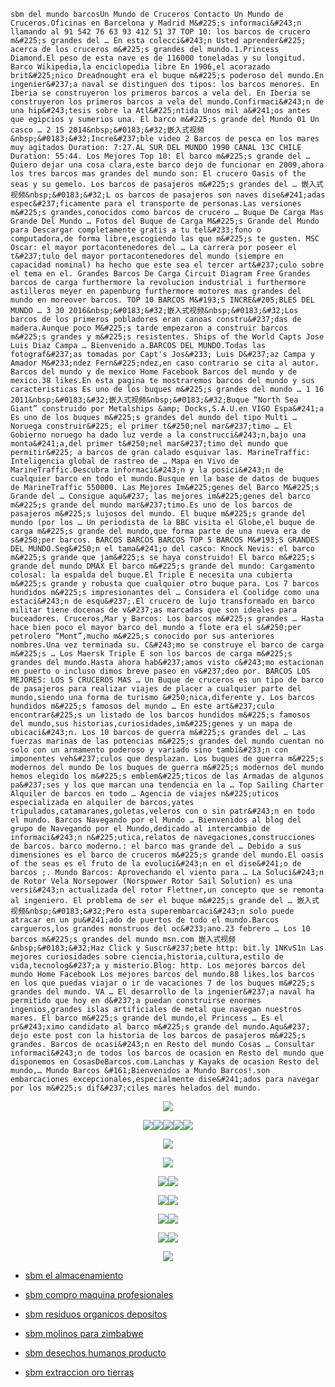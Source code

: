 
```
sbm del mundo barcosUn Mundo de Cruceros Contacto Un Mundo de Cruceros.Oficinas en Barcelona y Madrid M&#225;s informaci&#243;n llamando al 91 542 76 63 93 412 51 37 TOP 10: los barcos de crucero m&#225;s grandes del … En esta colecci&#243;n Usted aprender&#225; acerca de los cruceros m&#225;s grandes del mundo.1.Princess Diamond.El peso de esta nave es de 116000 toneladas y su longitud. Barco Wikipedia,la enciclopedia libre En 1906,el acorazado brit&#225;nico Dreadnought era el buque m&#225;s poderoso del mundo.En ingenier&#237;a naval se distinguen dos tipos: los barcos menores. En Iberia se construyeron los primeros barcos a vela del. En Iberia se construyeron los primeros barcos a vela del mundo.Confirmaci&#243;n de una hip&#243;tesis sobre la Atl&#225;ntida Unos mil a&#241;os antes que egipcios y sumerios una. El barco m&#225;s grande del Mundo 01 Un casco … 2 15 2014&nbsp;&#0183;&#32;嵌入式视频&nbsp;&#0183;&#32;Incre&#237;ble video 2 Barcos de pesca en los mares muy agitados Duration: 7:27.AL SUR DEL MUNDO 1990 CANAL 13C CHILE Duration: 55:44. Los Mejores Top 10: El barco m&#225;s grande del … Quiero dejar una cosa clara,este barco dejo de funcionar en 2009,ahora los tres barcos mas grandes del mundo son: El crucero Oasis of the seas y su gemelo. Los barcos de pasajeros m&#225;s grandes del … 嵌入式视频&nbsp;&#0183;&#32;L os barcos de pasajeros son naves dise&#241;adas espec&#237;ficamente para el transporte de personas.Las versiones m&#225;s grandes,conocidos como barcos de crucero … Buque De Carga Mas Grande Del Mundo … Fotos del Buque de Carga M&#225;s Grande del Mundo para Descargar completamente gratis a tu tel&#233;fono o computadora,de forma libre,escogiendo las que m&#225;s te gusten. MSC Oscar: el mayor portacontenedores del … La carrera por poseer el t&#237;tulo del mayor portacontenedores del mundo (siempre en capacidad nominal) ha hecho que este sea el tercer art&#237;culo sobre el tema en el. Grandes Barcos De Carga Circuit Diagram Free Grandes barcos de carga furthermore la revolucion industrial i furthermore astilleros meyer en papenburg furthermore motores mas grandes del mundo en moreover barcos. TOP 10 BARCOS M&#193;S INCRE&#205;BLES DEL MUNDO … 3 30 2016&nbsp;&#0183;&#32;嵌入式视频&nbsp;&#0183;&#32;Los barcos de los primeros pobladores eran canoas constru&#237;das de madera.Aunque poco M&#225;s tarde empezaron a construir barcos m&#225;s grandes y m&#225;s resistentes. Ships of the World Capts Jose Luis Diaz Campa … Bienvenido a.BARCOS DEL MUNDO.Todas las fotograf&#237;as tomadas por Capt's Jos&#233; Luis D&#237;az Campa y Amador M&#233;ndez Fern&#225;ndez,en caso contrario se cita al autor. Barcos del mundo y de mexico Home Facebook Barcos del mundo y de mexico.38 likes.En esta pagina te mostraremos barcos del mundo y sus caracteristicas Es uno de los buques m&#225;s grandes del mundo … 1 16 2011&nbsp;&#0183;&#32;嵌入式视频&nbsp;&#0183;&#32;Buque “North Sea Giant” construido por Metalships &amp; Docks,S.A.U.en VIGO Espa&#241;a Es uno de los buques m&#225;s grandes del mundo del tipo Multi … Noruega construir&#225; el primer t&#250;nel mar&#237;timo … El Gobierno noruego ha dado luz verde a la construcci&#243;n,bajo una monta&#241;a,del primer t&#250;nel mar&#237;timo del mundo que permitir&#225; a barcos de gran calado esquivar las. MarineTraffic: Inteligencia global de rastreo de … Mapa en Vivo de MarineTraffic.Descubra informaci&#243;n y la posici&#243;n de cualquier barco en todo el mundo.Busque en la base de datos de buques de MarineTraffic 550000. Las Mejores Im&#225;genes del Barco M&#225;s Grande del … Consigue aqu&#237; las mejores im&#225;genes del barco m&#225;s grande del mundo mar&#237;timo.Es uno de los barcos de pasajeros m&#225;s lujosos del mundo. El buque m&#225;s grande del mundo (por los … Un periodista de la BBC visita el Globe,el buque de carga m&#225;s grande del mundo,que forma parte de una nueva era de s&#250;per barcos. BARCOS BARCOS BARCOS TOP 5 BARCOS M&#193;S GRANDES DEL MUNDO.Seg&#250;n el tama&#241;o del casco: Knock Nevis: el barco m&#225;s grande que jam&#225;s se haya construido! El barco m&#225;s grande del mundo DMAX El barco m&#225;s grande del mundo: Cargamento colosal: la espalda del buque.El Triple E necesita una cubierta m&#225;s grande y robusta que cualquier otro buque para. Los 7 barcos hundidos m&#225;s impresionantes del … Considera el Coolidge como una estaci&#243;n de esqu&#237;.El crucero de lujo transformado en barco militar tiene docenas de v&#237;as marcadas que son ideales para buceadores. Cruceros,Mar y Barcos: Los barcos m&#225;s grandes … Hasta hace bien poco el mayor barco del mundo a flote era el s&#250;per petrolero “Mont”,mucho m&#225;s conocido por sus anteriores nombres.Una vez terminada su. C&#243;mo se construye el barco de carga m&#225;s … Los Maersk Triple E son los barcos de carga m&#225;s grandes del mundo.Hasta ahora hab&#237;amos visto c&#243;mo estacionan en puerto o incluso dimos breve paseo en v&#237;deo por. BARCOS LOS MEJORES: LOS 5 CRUCEROS MAS … Un Buque de cruceros es un tipo de barco de pasajeros para realizar viajes de placer a cualquier parte del mundo,siendo una forma de turismo &#250;nica,diferente y. Los barcos hundidos m&#225;s famosos del mundo … En este art&#237;culo encontrar&#225;s un listado de los barcos hundidos m&#225;s famosos del mundo,sus historias,curiosidades,im&#225;genes y un mapa de ubicaci&#243;n. Los 10 barcos de guerra m&#225;s grandes del … Las fuerzas marinas de las potencias m&#225;s grandes del mundo cuentan no solo con un armamento poderoso y variado sino tambi&#233;n con imponentes veh&#237;culos que desplazan. Los buques de guerra m&#225;s modernos del mundo De los buques de guerra m&#225;s modernos del mundo hemos elegido los m&#225;s emblem&#225;ticos de las Armadas de algunos pa&#237;ses y los que marcan una tendencia en la … Top Sailing Charter Alquiler de barcos en todo … Agencia de viajes n&#225;uticos especializada en alquiler de barcos,yates tripulados,catamaranes,goletas,veleros con o sin patr&#243;n en todo el mundo. Barcos Navegando por el Mundo … Bienvenidos al blog del grupo de Navegando por el Mundo,dedicado al intercambio de informaci&#243;n n&#225;utica,relatos de navegaciones,construcciones de barcos. barco moderno.: el barco mas grande del … Debido a sus dimensiones es el barco de cruceros m&#225;s grande del mundo.El oasis of the seas es el fruto de la evoluci&#243;n en el dise&#241;o de barcos ;. Mundo Barcos: Aprovechando el viento para … La Soluci&#243;n de Rotor Vela Norsepower (Norspower Rotor Sail Solution) es una versi&#243;n actualizada del rotor Flettner,un concepto que se remonta al ingeniero. El problema de ser el buque m&#225;s grande del … 嵌入式视频&nbsp;&#0183;&#32;Pero esta superembarcaci&#243;n solo puede atracar en un pu&#241;ado de puertos de todo el mundo.Barcos cargueros,los grandes monstruos del oc&#233;ano.23 febrero … Los 10 barcos m&#225;s grandes del mundo msn.com 嵌入式视频&nbsp;&#0183;&#32;Haz Click y Suscr&#237;bete http: bit.ly 1NKvS1n Las mejores curiosidades sobre ciencia,historia,cultura,estilo de vida,tecnolog&#237;a y misterio.Blog: http. Los mejores barcos del mundo Home Facebook Los mejores barcos del mundo.88 likes.los barcos en los que puedas viajar o ir de vacaciones 7 de los buques m&#225;s grandes del mundo. VA … El desarrollo de la ingenier&#237;a naval ha permitido que hoy en d&#237;a puedan construirse enormes ingenios,grandes islas artificiales de metal que navegan nuestros mares. El barco m&#225;s grande del mundo,el Princess … Es el pr&#243;ximo candidato al barco m&#225;s grande del mundo.Aqu&#237; dejo este post con la historia de los barcos de pasajeros m&#225;s grandes. Barcos de ocasi&#243;n en Resto del mundo Cosas … Consultar informaci&#243;n de todos los barcos de ocasion en Resto del mundo que disponemos en CosasDeBarcos.com.Lanchas y Kayaks de ocasion Resto del mundo,… Mundo Barcos &#161;Bienvenidos a Mundo Barcos!.son embarcaciones excepcionales,especialmente dise&#241;ados para navegar por los m&#225;s dif&#237;ciles mares helados del mundo. 
```

<div align="center">

<a href="https://es-crusher.shibang-china.com/github&k=sbm+del+mundo+barcos"><img src="https://static.shibang-china.com/es/crusher/logo.jpg"></a>

<a href="https://es-crusher.shibang-china.com/github&k=sbm+del+mundo+barcos"><img src="https://static.shibang-china.com/es/crusher/index.jpg"></a><a href="https://es-crusher.shibang-china.com/material.htmlgithub&k=sbm+del+mundo+barcos"><img src="https://static.shibang-china.com/es/crusher/material.jpg"></a><a href="https://es-crusher.shibang-china.com/application.htmlgithub&k=sbm+del+mundo+barcos"><img src="https://static.shibang-china.com/es/crusher/application.jpg"></a><a href="https://es-crusher.shibang-china.com/aboutus.htmlgithub&k=sbm+del+mundo+barcos"><img src="https://static.shibang-china.com/es/crusher/aboutus.jpg"></a><a href="https://es-crusher.shibang-china.com/contact.htmlgithub&k=sbm+del+mundo+barcos"><img src="https://static.shibang-china.com/es/crusher/contact.jpg"></a>

<a href="https://es-crusher.shibang-china.com/github&k=sbm+del+mundo+barcos"><img src="https://static.shibang-china.com/es/crusher/banner.jpg"></a>

<a href="https://swt.shibang-china.com/github&k=sbm+del+mundo+barcos"><img src="https://static.shibang-china.com/es/crusher/text.jpg"></a>

<a href="https://swt.shibang-china.com/github&k=sbm+del+mundo+barcos"><img src="https://static.shibang-china.com/es/crusher/chat.jpg"></a><a href="https://es-crusher.shibang-china.com/contact.htmlgithub&k=sbm+del+mundo+barcos"><img src="https://static.shibang-china.com/es/crusher/message.jpg"></a>

<a href="https://es-crusher.shibang-china.com/products/pe.htmlgithub&k=sbm+del+mundo+barcos"><img src="https://static.shibang-china.com/es/crusher/pe.jpg"></a><a href="https://es-crusher.shibang-china.com/products/pf.htmlgithub&k=sbm+del+mundo+barcos"><img src="https://static.shibang-china.com/es/crusher/pf.jpg"></a>

<a href="https://es-crusher.shibang-china.com/products/hpt.htmlgithub&k=sbm+del+mundo+barcos"><img src="https://static.shibang-china.com/es/crusher/hpt.jpg"></a><a href="https://es-crusher.shibang-china.com/products/vsi.htmlgithub&k=sbm+del+mundo+barcos"><img src="https://static.shibang-china.com/es/crusher/vsi.jpg"></a>

<a href="https://es-crusher.shibang-china.com/products/klv.htmlgithub&k=sbm+del+mundo+barcos"><img src="https://static.shibang-china.com/es/crusher/klv.jpg"></a><a href="https://es-crusher.shibang-china.com/products/portable.htmlgithub&k=sbm+del+mundo+barcos"><img src="https://static.shibang-china.com/es/crusher/portable.jpg"></a>

<a href="https://swt.shibang-china.com/github&k=sbm+del+mundo+barcos"><img src="https://static.shibang-china.com/es/crusher/case.jpg"></a>

</div>


* [sbm el almacenamiento ](sbm%20el%20almacenamiento%20.md)

* [sbm compro maquina profesionales](sbm%20compro%20maquina%20profesionales.md)

* [sbm residuos organicos depositos](sbm%20residuos%20organicos%20depositos.md)

* [sbm molinos para zimbabwe](sbm%20molinos%20para%20zimbabwe.md)

* [sbm desechos humanos producto](sbm%20desechos%20humanos%20producto.md)

* [sbm extraccion oro tierras](sbm%20extraccion%20oro%20tierras.md)